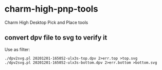 # charm-high-pnp-tools
Charm High Desktop Pick and Place tools

## convert dpv file to svg to verify it

Use as filter:

```shell
./dpv2svg.pl 20201201-165052-ulx3s-top.dpv 2>err.top >top.svg
./dpv2svg.pl 20201201-165052-ulx3s-bottom.dpv 2>err.bottom >bottom.svg
````
